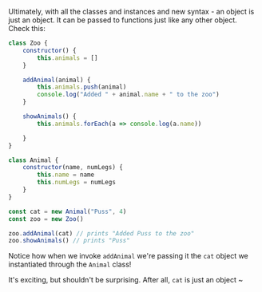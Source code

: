 
Ultimately, with all the classes and instances and new syntax - an object is just an object. It can be passed to functions just like any other object. Check this:

  


```js
class Zoo {
    constructor() {
        this.animals = []
    }

    addAnimal(animal) {
        this.animals.push(animal)
        console.log("Added " + animal.name + " to the zoo")
    }

    showAnimals() {
        this.animals.forEach(a => console.log(a.name))

    }
}

class Animal {
    constructor(name, numLegs) {
        this.name = name
        this.numLegs = numLegs
    }
}

const cat = new Animal("Puss", 4)
const zoo = new Zoo()

zoo.addAnimal(cat) // prints "Added Puss to the zoo"
zoo.showAnimals() // prints "Puss"
```
  

Notice how when we invoke `addAnimal` we're passing it the `cat` object we instantiated through the `Animal` class!

It's exciting, but shouldn't be surprising. After all, `cat` is just an object ~
